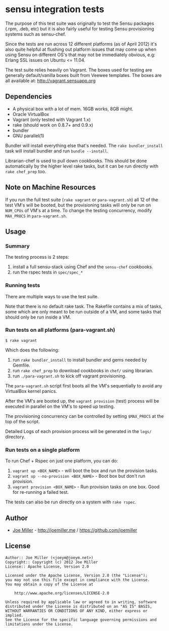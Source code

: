 sensu integration tests
=======================

The purpose of this test suite was originally to test the Sensu packages
(.rpm, .deb, etc) but it is also fairly useful for testing Sensu provisioning
systems such as sensu-chef.

Since the tests are run across 12 different platforms (as of April 2012) it's
also quite helpful at flushing out platform issues that may come up when using
Sensu on different OS's that may not be immediately obvious, e.g: Erlang
SSL issues on Ubuntu <= 11.04.

The test suite relies heavily on Vagrant. The boxes used for testing are
generally default/vanilla boxes built from Veewee templates. The boxes are
all available at:  http://vagrant.sensuapp.org

Dependencies
------------

- A physical box with a lot of mem. 16GB works, 8GB might.
- Oracle VirtualBox
- Vagrant (only tested with Vagrant 1.x)
- rake (should work on 0.8.7+ and 0.9.x)
- bundler
- GNU parallel(1)

Bundler will install everything else that's needed. The `rake bundler_install`
task will install bundler and run `bundle --install`.

Librarian-chef is used to pull down cookbooks. This should be done automatically
by the higher level rake tasks, but it can be run directly with `rake chef_prep`
too.

Note on Machine Resources
-------------------------

If you run the full test suite (`rake vagrant` or `para-vagrant.sh`) all
12 of the test VM's will be booted, but the provisioning tasks will only be
run on `NUM_CPUs` of VM's at a time. To change the testing concurrency, modify
`MAX_PROCS` in `para-vagrant.sh`.

Usage
-----

### Summary

The testing process is 2 steps:

1. install a full sensu-stack using Chef and the `sensu-chef` cookbooks.
2. run the rspec tests in `spec/spec_*`

### Running tests

There are multiple ways to use the test suite.

Note that there is no default rake task. The Rakefile contains a mix of tasks,
some which are only meant to be run outside of a VM, and some tasks that
should only be run inside a VM.

### Run tests on all platforms (para-vagrant.sh)

```
$ rake vagrant
```

Which does the following:

1. run `rake bundler_install` to install bundler and gems needed by Gemfile.
2. run `rake chef_prep` to download cookbooks in `chef/` using librarian.
3. run `./para-vagrant.sh` to kick off vagrant provisioning.

The `para-vagrant.sh` script first boots all the VM's sequentially to avoid
any VirtualBox kernel panics.

After the VM's are booted up, the `vagrant provision` (test) process will
be executed in parallel on the VM's to speed up testing.

The provisioning concurrency can be controlled by setting `$MAX_PROCS` at
the top of the script.

Detailed Logs of each provision process will be generated in the `logs/` 
directory.

### Run tests on a single platform

To run Chef + Rspec on just one platform, you can do:

1. `vagrant up <BOX_NAME>` - will boot the box and run the provision tasks.
2. `vagrant up --no-provision <BOX_NAME>` - Boot box but don't run provision.
3. `vagrant provision <BOX_NAME>` - Run provision tasks on one box. Good for 
   re-running a failed test.

The tests can also be run directly on a system with `rake rspec`.

Author
------

* [Joe Miller](https://twitter.com/miller_joe) - http://joemiller.me / https://github.com/joemiller

License
-------

    Author:: Joe Miller (<joeym@joeym.net>)
    Copyright:: Copyright (c) 2012 Joe Miller
    License:: Apache License, Version 2.0

    Licensed under the Apache License, Version 2.0 (the "License");
    you may not use this file except in compliance with the License.
    You may obtain a copy of the License at

        http://www.apache.org/licenses/LICENSE-2.0

    Unless required by applicable law or agreed to in writing, software
    distributed under the License is distributed on an "AS IS" BASIS,
    WITHOUT WARRANTIES OR CONDITIONS OF ANY KIND, either express or implied.
    See the License for the specific language governing permissions and
    limitations under the License.
